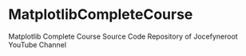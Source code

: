 # MatplotlibCompleteCourse
Matplotlib Complete Course Source Code Repository of Jocefyneroot YouTube Channel
